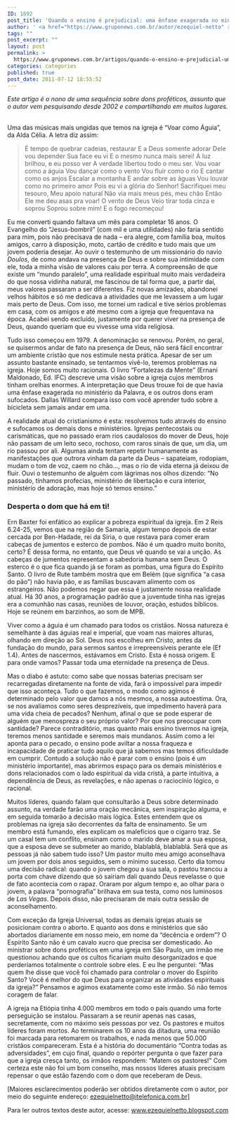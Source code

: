 ```yaml
---
ID: 1892
post_title: 'Quando o ensino é prejudicial: uma ênfase exagerada no ministério da Palavra acaba sufocando outros dons'
author: ' <a href="https://www.gruponews.com.br/autor/ezequiel-netto" rel="tag">Ezequiel Netto</a>'
tags: ""
post_excerpt: ""
layout: post
permalink: >
  https://www.gruponews.com.br/artigos/quando-o-ensino-e-prejudicial-uma-enfase-exagerada-no-ministerio-da-palavra-acaba-sufocando-outros-dons
categories: categories
published: true
post_date: 2011-07-12 18:55:52
---
```

<em>Este artigo é o nono de uma sequência sobre dons proféticos, assunto que o autor vem pesquisando desde 2002 e compartilhando em muitos lugares.</em> <em> </em>

Uma das músicas mais ungidas que temos na igreja é “Voar como Águia”, da Alda Célia. A letra diz assim:
<blockquote>É tempo de quebrar cadeias, restaurar
E a Deus somente adorar
Dele vou depender
Sua face eu vi
E o mesmo nunca mais serei!
A luz brilhou, e eu posso ver
A verdade libertou todo o meu ser.
Vou voar como a águia
Vou dançar como o vento
Vou fluir como o rio
E cantar como os anjos
Escalar a montanha
E andar sobre as águas
Vou louvar como no primeiro amor
Pois eu vi a glória do Senhor!
Sacrifiquei meu tesouro,
Meu apoio natural
Não via mais meus pés, meu chão
Então Ele me deu asas pra voar!
O vento de Deus
Veio tirar toda cinza e soprou
Soprou sobre mim!
E o fogo recomeçou!</blockquote>
Eu me converti quando faltava um mês para completar 16 anos. O Evangelho do “Jesus-bombril” (com mil e uma utilidades) não faria sentido para mim, pois não precisava de nada – era alegre, com família boa, muitos amigos, carro à disposição, moto, cartão de crédito e tudo mais que um jovem poderia desejar. Ao ouvir o testemunho de um missionário do navio <em>Doulos</em>, de como andava na presença de Deus e sobre sua intimidade com ele, toda a minha visão de valores caiu por terra. A compreensão de que existe um “mundo paralelo”, uma realidade espiritual muito mais verdadeira do que nossa vidinha natural, me fascinou de tal forma que, a partir daí, meus valores passaram a ser diferentes. Fiz novas amizades, abandonei velhos hábitos e só me dedicava a atividades que me levassem a um lugar mais perto de Deus. Com isso, me tornei um radical e tive sérios problemas em casa, com os amigos e até mesmo com a igreja que frequentava na época. Acabei sendo excluído, justamente por querer viver na presença de Deus, quando queriam que eu vivesse uma vida religiosa.

Tudo isso começou em 1979. A denominação se renovou. Porém, no geral, se quisermos andar de fato na presença de Deus, não será fácil encontrar um ambiente cristão que nos estimule nesta prática. Apesar de ser um assunto bastante ensinado, se tentarmos vivê-lo, teremos problemas na igreja. Hoje somos muito racionais. O livro “Fortalezas da Mente” (Ernani Maldonado, Ed. IFC) descreve uma visão sobre a igreja cujos membros tinham orelhas enormes. A interpretação que Deus trouxe foi de que havia uma ênfase exagerada no ministério da Palavra, e os outros dons eram sufocados. Dallas Willard compara isso com você aprender tudo sobre a bicicleta sem jamais andar em uma.

A realidade atual do cristianismo é esta: resolvemos tudo através do ensino e sufocamos os demais dons e ministérios. Igrejas pentecostais ou carismáticas, que no passado eram rios caudalosos do mover de Deus, hoje não passam de um leito seco, rochoso, com raros sinais de que, um dia, um rio passou por ali. Algumas ainda tentam repetir humanamente as manifestações que outrora vinham da parte da Deus – sapateiam, rodopiam, mudam o tom de voz, caem no chão…, mas o rio de vida eterna já deixou de fluir. Ouvi o testemunho de alguém com lágrimas nos olhos dizendo: “No passado, tínhamos profecias, ministério de libertação e cura interior, ministério de adoração, mas hoje só temos ensino.”
<h3>Desperta o dom que há em ti!</h3>
Ern Baxter foi enfático ao explicar a pobreza espiritual da igreja. Em 2 Reis 6.24-25, vemos que na região de Samaria, algum tempo depois de estar cercada por Ben-Hadade, rei da Síria, o que restava para comer eram cabeças de jumentos e esterco de pombos. Não é um quadro muito bonito, certo? É dessa forma, no entanto, que Deus vê quando se vai a unção. As cabeças de jumentos representam a sabedoria humana sem Deus. O esterco é o que fica quando já se foram as pombas, uma figura do Espírito Santo. O livro de Rute também mostra que em Belém (que significa “a casa do pão”) não havia pão, e as famílias buscavam alimento com os estrangeiros. Não podemos negar que essa é justamente nossa realidade atual. Há 30 anos, a programação padrão que a juventude tinha nas igrejas era a comunhão nas casas, reuniões de louvor, oração, estudos bíblicos. Hoje se reúnem em barzinhos, ao som de MPB.

Viver como a águia é um chamado para todos os cristãos. Nossa natureza é semelhante à das águias real e imperial, que voam nas maiores alturas, olhando em direção ao Sol. Deus nos escolheu em Cristo, antes da fundação do mundo, para sermos santos e irrepreensíveis perante ele (Ef 1.4). Antes de nascermos, estávamos em Cristo. Esta é nossa origem. E para onde vamos? Passar toda uma eternidade na presença de Deus.

Mas o diabo é astuto: como sabe que nossas baterias precisam ser recarregadas diretamente na fonte de vida, fará o impossível para impedir que isso aconteça. Tudo o que fazemos, o modo como agimos é determinado pelo valor que damos a nós mesmos, a nossa autoestima. Ora, se nos avaliamos como seres desprezíveis, que impedimento haverá para uma vida cheia de pecados? Nenhum, afinal o que se pode esperar de alguém que menospreza o seu próprio valor? Por que nos preocupar com santidade? Parece contraditório, mas quanto mais ensino tivermos na igreja, teremos menos santidade e seremos mais mundanos. Assim como a lei aponta para o pecado, o ensino pode aviltar a nossa fraqueza e incapacidade de praticar tudo aquilo que já sabemos mas temos dificuldade em cumprir. Contudo a solução não é parar com o ensino (pois é um ministério importante), mas abrirmos espaço para os demais ministérios e dons relacionados com o lado espiritual da vida cristã, a parte intuitiva, a dependência de Deus, as revelações, e não apenas o raciocínio lógico, o racional.

Muitos líderes, quando falam que consultarão a Deus sobre determinado assunto, na verdade farão uma oração mecânica, sem inspiração alguma, e em seguida tomarão a decisão mais lógica. Estes entendem que os problemas na igreja são decorrentes da falta de ensinamento. Se um membro está fumando, eles explicam os malefícios que o cigarro traz. Se um casal tem um conflito, ensinam como o marido deve amar a sua esposa, que a esposa deve se submeter ao marido, blablablá, blablablá. Será que as pessoas já não sabem tudo isso? Um pastor muito meu amigo aconselhava um jovem por dois anos seguidos, sem o mínimo sucesso. Certo dia tomou uma decisão radical: quando o jovem chegou a sua sala, o pastou trancou a porta com chave dizendo que só sairiam dali quando Deus revelasse o que de fato acontecia com o rapaz. Oraram por algum tempo e, ao olhar para o jovem, a palavra “pornografia” brilhava em sua testa, como nos luminosos de <em>Las Vegas</em>. Depois disso, não precisaram de mais outra sessão de aconselhamento.

Com exceção da Igreja Universal, todas as demais igrejas atuais se posicionam contra o aborto. E quanto aos dons e ministérios que são abortados diariamente em nosso meio, em nome da “decência e ordem”? O Espírito Santo não é um cavalo xucro que precisa ser domesticado. Ao ministrar sobre dons proféticos em uma igreja em São Paulo, um irmão me questionou achando que os cultos ficariam muito desorganizados e que perderíamos totalmente o controle sobre eles. E eu lhe perguntei: “Mas quem lhe disse que você foi chamado para controlar o mover do Espírito Santo? Você é melhor do que Deus para organizar as atividades espirituais da igreja?” Pensamos e agimos exatamente como este irmão. Só não temos coragem de falar.

A igreja na Etiópia tinha 4.000 membros em todo o país quando uma forte perseguição se instalou. Passaram a se reunir apenas nas casas, secretamente, com no máximo seis pessoas por vez. Os pastores e muitos líderes foram mortos. Ao terminarem os 10 anos da ditadura, uma reunião foi marcada para retomarem os trabalhos, e nada menos que 50.000 cristãos compareceram. Esta é a história do documentário “Contra todas as adversidades”, em cujo final, quando o repórter pergunta o que fazer para que a igreja cresça tanto, os irmãos respondem: “Matem os pastores!” Com certeza este não foi um bom conselho, mas nossos líderes atuais precisam repensar o que estão fazendo com o dom que receberam de Deus.

[Maiores esclarecimentos poderão ser obtidos diretamente com o autor, por meio do seguinte endereço: ezequielnetto@itelefonica.com.br]

Para ler outros textos deste autor, acesse: www.ezequielnetto.blogspot.com